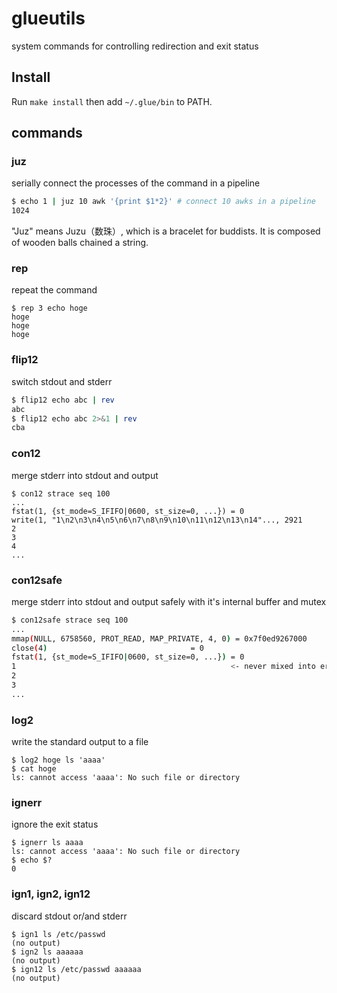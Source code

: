 # glueutils

system commands for controlling redirection and exit status

## Install

Run `make install` then add `~/.glue/bin` to PATH.

## commands

### juz

serially connect the processes of the command in a pipeline

```bash
$ echo 1 | juz 10 awk '{print $1*2}' # connect 10 awks in a pipeline
1024
```

"Juz" means Juzu（数珠）, which is a bracelet for buddists. It is composed of wooden balls chained a string.

### rep

repeat the command 

```
$ rep 3 echo hoge
hoge
hoge
hoge
```

### flip12

switch stdout and stderr

```bash
$ flip12 echo abc | rev
abc
$ flip12 echo abc 2>&1 | rev
cba
```

### con12

merge stderr into stdout and output

```
$ con12 strace seq 100
...
fstat(1, {st_mode=S_IFIFO|0600, st_size=0, ...}) = 0
write(1, "1\n2\n3\n4\n5\n6\n7\n8\n9\n10\n11\n12\n13\n14"..., 2921
2
3
4
...
```

### con12safe

merge stderr into stdout and output safely with it's internal buffer and mutex

```bash
$ con12safe strace seq 100
...
mmap(NULL, 6758560, PROT_READ, MAP_PRIVATE, 4, 0) = 0x7f0ed9267000
close(4)                                = 0
fstat(1, {st_mode=S_IFIFO|0600, st_size=0, ...}) = 0
1                                                <- never mixed into errors
2
3
...
```

### log2

write the standard output to a file

```
$ log2 hoge ls 'aaaa'
$ cat hoge
ls: cannot access 'aaaa': No such file or directory
```

### ignerr

ignore the exit status

```
$ ignerr ls aaaa
ls: cannot access 'aaaa': No such file or directory
$ echo $?
0
```

### ign1, ign2, ign12

discard stdout or/and stderr

```
$ ign1 ls /etc/passwd
(no output)
$ ign2 ls aaaaaa
(no output)
$ ign12 ls /etc/passwd aaaaaa
(no output)
```

